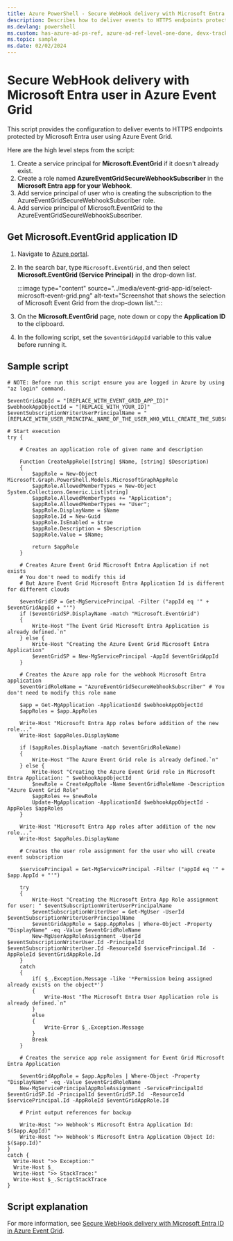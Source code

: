 ```yaml
---
title: Azure PowerShell - Secure WebHook delivery with Microsoft Entra user in Azure Event Grid
description: Describes how to deliver events to HTTPS endpoints protected by Microsoft Entra user using Azure Event Grid
ms.devlang: powershell
ms.custom: has-azure-ad-ps-ref, azure-ad-ref-level-one-done, devx-track-azurepowershell
ms.topic: sample
ms.date: 02/02/2024
---
```


# Secure WebHook delivery with Microsoft Entra user in Azure Event Grid

This script provides the configuration to deliver events to HTTPS endpoints protected by Microsoft Entra user using Azure Event Grid.

Here are the high level steps from the script:

1. Create a service principal for **Microsoft.EventGrid** if it doesn't already exist.
1. Create a role named **AzureEventGridSecureWebhookSubscriber** in the **Microsoft Entra app for your Webhook**.
1. Add service principal of user who is creating the subscription to the AzureEventGridSecureWebhookSubscriber role.
1. Add service principal of Microsoft.EventGrid to the AzureEventGridSecureWebhookSubscriber.

## Get Microsoft.EventGrid application ID

1. Navigate to [Azure portal](https://portal.azure.com).
1. In the search bar, type `Microsoft.EventGrid`, and then select **Microsoft.EventGrid (Service Principal)** in the drop-down list. 
    
    :::image type="content" source="../media/event-grid-app-id/select-microsoft-event-grid.png" alt-text="Screenshot that shows the selection of Microsoft Event Grid from the drop-down list.":::
1. On the **Microsoft.EventGrid** page, note down or copy the **Application ID** to the clipboard.
1. In the following script, set the `$eventGridAppId` variable to this value before running it. 

 
## Sample script

```azurepowershell
# NOTE: Before run this script ensure you are logged in Azure by using "az login" command.

$eventGridAppId = "[REPLACE_WITH_EVENT_GRID_APP_ID]"
$webhookAppObjectId = "[REPLACE_WITH_YOUR_ID]"
$eventSubscriptionWriterUserPrincipalName = "[REPLACE_WITH_USER_PRINCIPAL_NAME_OF_THE_USER_WHO_WILL_CREATE_THE_SUBSCRIPTION]"

# Start execution
try {

    # Creates an application role of given name and description

    Function CreateAppRole([string] $Name, [string] $Description)
    {
        $appRole = New-Object Microsoft.Graph.PowerShell.Models.MicrosoftGraphAppRole
        $appRole.AllowedMemberTypes = New-Object System.Collections.Generic.List[string]
        $appRole.AllowedMemberTypes += "Application";
        $appRole.AllowedMemberTypes += "User";
        $appRole.DisplayName = $Name
        $appRole.Id = New-Guid
        $appRole.IsEnabled = $true
        $appRole.Description = $Description
        $appRole.Value = $Name;

        return $appRole
    }

    # Creates Azure Event Grid Microsoft Entra Application if not exists
    # You don't need to modify this id
    # But Azure Event Grid Microsoft Entra Application Id is different for different clouds
   
    $eventGridSP = Get-MgServicePrincipal -Filter ("appId eq '" + $eventGridAppId + "'")
    if ($eventGridSP.DisplayName -match "Microsoft.EventGrid")
    {
        Write-Host "The Event Grid Microsoft Entra Application is already defined.`n"
    } else {
        Write-Host "Creating the Azure Event Grid Microsoft Entra Application"
        $eventGridSP = New-MgServicePrincipal -AppId $eventGridAppId
    }

    # Creates the Azure app role for the webhook Microsoft Entra application
    $eventGridRoleName = "AzureEventGridSecureWebhookSubscriber" # You don't need to modify this role name

    $app = Get-MgApplication -ApplicationId $webhookAppObjectId 
    $appRoles = $app.AppRoles

    Write-Host "Microsoft Entra App roles before addition of the new role..."
    Write-Host $appRoles.DisplayName
    
    if ($appRoles.DisplayName -match $eventGridRoleName)
    {
        Write-Host "The Azure Event Grid role is already defined.`n"
    } else {      
        Write-Host "Creating the Azure Event Grid role in Microsoft Entra Application: " $webhookAppObjectId
        $newRole = CreateAppRole -Name $eventGridRoleName -Description "Azure Event Grid Role"
        $appRoles += $newRole
        Update-MgApplication -ApplicationId $webhookAppObjectId -AppRoles $appRoles
    }

    Write-Host "Microsoft Entra App roles after addition of the new role..."
    Write-Host $appRoles.DisplayName

    # Creates the user role assignment for the user who will create event subscription

    $servicePrincipal = Get-MgServicePrincipal -Filter ("appId eq '" + $app.AppId + "'")

    try
    {
        Write-Host "Creating the Microsoft Entra App Role assignment for user: " $eventSubscriptionWriterUserPrincipalName
        $eventSubscriptionWriterUser = Get-MgUser -UserId $eventSubscriptionWriterUserPrincipalName
        $eventGridAppRole = $app.AppRoles | Where-Object -Property "DisplayName" -eq -Value $eventGridRoleName
        New-MgUserAppRoleAssignment -UserId $eventSubscriptionWriterUser.Id -PrincipalId $eventSubscriptionWriterUser.Id -ResourceId $servicePrincipal.Id  -AppRoleId $eventGridAppRole.Id 
    }
    catch
    {
        if( $_.Exception.Message -like '*Permission being assigned already exists on the object*')
        {
            Write-Host "The Microsoft Entra User Application role is already defined.`n"
        }
        else
        {
            Write-Error $_.Exception.Message
        }
        Break
    }

    # Creates the service app role assignment for Event Grid Microsoft Entra Application

    $eventGridAppRole = $app.AppRoles | Where-Object -Property "DisplayName" -eq -Value $eventGridRoleName
    New-MgServicePrincipalAppRoleAssignment -ServicePrincipalId $eventGridSP.Id -PrincipalId $eventGridSP.Id  -ResourceId $servicePrincipal.Id -AppRoleId $eventGridAppRole.Id
    
    # Print output references for backup

    Write-Host ">> Webhook's Microsoft Entra Application Id: $($app.AppId)"
    Write-Host ">> Webhook's Microsoft Entra Application Object Id: $($app.Id)"
}
catch {
  Write-Host ">> Exception:"
  Write-Host $_
  Write-Host ">> StackTrace:"  
  Write-Host $_.ScriptStackTrace
}
```

## Script explanation

For more information, see [Secure WebHook delivery with Microsoft Entra ID in Azure Event Grid](../secure-webhook-delivery.md).
